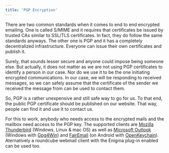 ```yaml
---
title: 'PGP Encryption'
---
```


There are two common standards when it comes to end to end encrypted emailing. One is called S/MIME and it requires that certificates be issued by trusted CAs similar to SSL/TLS certificates. In fact, they do follow the same standards anyways. The other one is PGP and it has a completely decentralized infrastructure. Everyone can issue their own certificates and publish it.

Surely, that sounds lesser secure and anyone could impose being someone else. But actually, it does not matter as we are not using PGP certificates to identify a person in our case. Nor do we use it to be the one initiating encrypted communications. In our case, we will be responding to received messages, so we can safely assume that the certificate of the sender we received the message from can be used to contact them.

So, PGP is a rather unexpensive and still safe way to go for us. To that end, the public PGP certificate should be published on our website. That way, people can find it and use it to contact us.

For this to work, anybody who needs access to the encrypted mails and the mailbox need access to the PGP key. The supported clients are [Mozilla Thunderbird](https://www.thunderbird.net/) (Windows, Linux & mac OS) as well as [Microsoft Outlook](https://www.microsoft.com/de-de/microsoft-365/outlook/email-and-calendar-software-microsoft-outlook) (Windows with [Gpg4Win](https://www.gpg4win.de/index.html)) and [FairEmail](https://email.faircode.eu/) (on Android with [OpenKeychain](https://www.openkeychain.org/)). Aternatively a roundcube webmail client with the Enigma plug-in enabled can be used too.